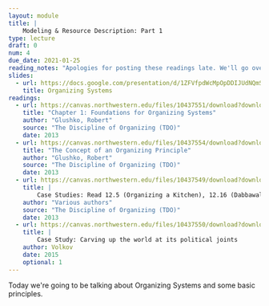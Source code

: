 ```yaml
---
layout: module
title: |
    Modeling & Resource Description: Part 1
type: lecture
draft: 0
num: 4
due_date: 2021-01-25
reading_notes: "Apologies for posting these readings late. We'll go over them in class."
slides: 
  - url: https://docs.google.com/presentation/d/1ZFVfpdWcMpOpDDIJUdNQmSLvofkNkNgFxeU4MZV-LUQ/edit?usp=sharing
    title: Organizing Systems
readings:
  - url: https://canvas.northwestern.edu/files/10437551/download?download_frd=1
    title: "Chapter 1: Foundations for Organizing Systems"
    author: "Glushko, Robert"
    source: "The Discipline of Organizing (TDO)"
    date: 2013
  - url: https://canvas.northwestern.edu/files/10437554/download?download_frd=1
    title: "The Concept of an Organizing Principle"
    author: "Glushko, Robert"
    source: "The Discipline of Organizing (TDO)"
    date: 2013
  - url: https://canvas.northwestern.edu/files/10437549/download?download_frd=1
    title: |
        Case Studies: Read 12.5 (Organizing a Kitchen), 12.16 (Dabbawalas), and 12.8 (Weekly Newspaper)
    author: "Various authors"
    source: "The Discipline of Organizing (TDO)"
    date: 2013
  - url: https://canvas.northwestern.edu/files/10437550/download?download_frd=1
    title: |
        Case Study: Carving up the world at its political joints
    author: Volkov
    date: 2015
    optional: 1
---
```


Today we're going to be talking about Organizing Systems and some basic principles.